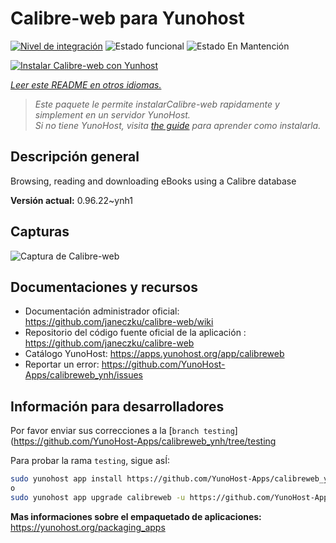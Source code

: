 <!--
Este archivo README esta generado automaticamente<https://github.com/YunoHost/apps/tree/master/tools/readme_generator>
No se debe editar a mano.
-->

# Calibre-web para Yunohost

[![Nivel de integración](https://dash.yunohost.org/integration/calibreweb.svg)](https://ci-apps.yunohost.org/ci/apps/calibreweb/) ![Estado funcional](https://ci-apps.yunohost.org/ci/badges/calibreweb.status.svg) ![Estado En Mantención](https://ci-apps.yunohost.org/ci/badges/calibreweb.maintain.svg)

[![Instalar Calibre-web con Yunhost](https://install-app.yunohost.org/install-with-yunohost.svg)](https://install-app.yunohost.org/?app=calibreweb)

*[Leer este README en otros idiomas.](./ALL_README.md)*

> *Este paquete le permite instalarCalibre-web rapidamente y simplement en un servidor YunoHost.*  
> *Si no tiene YunoHost, visita [the guide](https://yunohost.org/install) para aprender como instalarla.*

## Descripción general

Browsing, reading and downloading eBooks using a Calibre database

**Versión actual:** 0.96.22~ynh1

## Capturas

![Captura de Calibre-web](./doc/screenshots/screenshot.png)

## Documentaciones y recursos

- Documentación administrador oficial: <https://github.com/janeczku/calibre-web/wiki>
- Repositorio del código fuente oficial de la aplicación : <https://github.com/janeczku/calibre-web>
- Catálogo YunoHost: <https://apps.yunohost.org/app/calibreweb>
- Reportar un error: <https://github.com/YunoHost-Apps/calibreweb_ynh/issues>

## Información para desarrolladores

Por favor enviar sus correcciones a la [`branch testing`](https://github.com/YunoHost-Apps/calibreweb_ynh/tree/testing

Para probar la rama `testing`, sigue asÍ:

```bash
sudo yunohost app install https://github.com/YunoHost-Apps/calibreweb_ynh/tree/testing --debug
o
sudo yunohost app upgrade calibreweb -u https://github.com/YunoHost-Apps/calibreweb_ynh/tree/testing --debug
```

**Mas informaciones sobre el empaquetado de aplicaciones:** <https://yunohost.org/packaging_apps>
